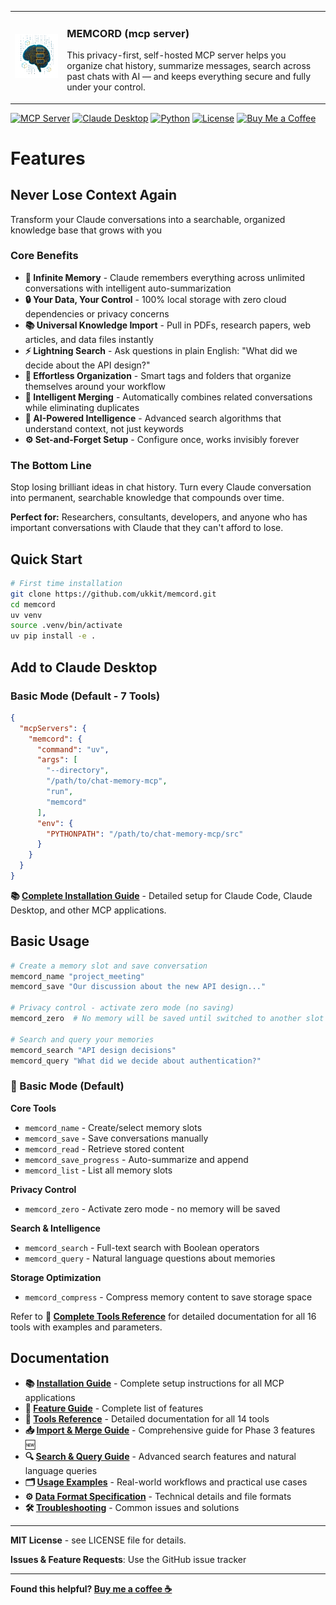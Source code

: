 <table>
  <tr>
    <td>
      <img src="assets/image/memcord_1024.png" width="256">
    </td>
    <td>
      <h3>MEMCORD (mcp server)</h3>
      <p>
        This privacy-first, self-hosted MCP server helps you organize chat history, summarize messages, search across past chats with AI — and keeps everything secure and fully under your control.
      </p>
    </td>
  </tr>
</table>

[![MCP Server](https://img.shields.io/badge/MCP-Server-blue)](https://github.com/modelcontextprotocol)
  [![Claude Desktop](https://img.shields.io/badge/Claude-Desktop-orange)](https://claude.ai/desktop)
  [![Python](https://img.shields.io/badge/Python-3.10+-green)](https://python.org)
  [![License](https://img.shields.io/badge/License-MIT-yellow)](LICENSE)
  [![Buy Me a Coffee](https://img.shields.io/badge/Buy%20Me%20A%20Coffee-%E2%98%95-yellow)](https://buymeacoffee.com/ukkit)

# Features

## Never Lose Context Again
Transform your Claude conversations into a searchable, organized knowledge base that grows with you

### **Core Benefits**

* **🧠 Infinite Memory** - Claude remembers everything across unlimited conversations with intelligent auto-summarization
* **🔒 Your Data, Your Control** - 100% local storage with zero cloud dependencies or privacy concerns
* **📚 Universal Knowledge Import** - Pull in PDFs, research papers, web articles, and data files instantly
* **⚡ Lightning Search** - Ask questions in plain English: "What did we decide about the API design?"
* **🎯 Effortless Organization** - Smart tags and folders that organize themselves around your workflow
* **🔗 Intelligent Merging** - Automatically combines related conversations while eliminating duplicates
* **🤖 AI-Powered Intelligence** - Advanced search algorithms that understand context, not just keywords
* **⚙️ Set-and-Forget Setup** - Configure once, works invisibly forever

### **The Bottom Line**

Stop losing brilliant ideas in chat history. Turn every Claude conversation into permanent, searchable knowledge that compounds over time.

**Perfect for:** Researchers, consultants, developers, and anyone who has important conversations with Claude that they can't afford to lose.

## Quick Start

```bash
# First time installation
git clone https://github.com/ukkit/memcord.git
cd memcord
uv venv
source .venv/bin/activate
uv pip install -e .
```

## Add to Claude Desktop

### Basic Mode (Default - 7 Tools)

```json
{
  "mcpServers": {
    "memcord": {
      "command": "uv",
      "args": [
        "--directory",
        "/path/to/chat-memory-mcp",
        "run",
        "memcord"
      ],
      "env": {
        "PYTHONPATH": "/path/to/chat-memory-mcp/src"
      }
    }
  }
}
```

**📚 [Complete Installation Guide](docs/installation.md)** - Detailed setup for Claude Code, Claude Desktop, and other MCP applications.

## Basic Usage

```bash
# Create a memory slot and save conversation
memcord_name "project_meeting"
memcord_save "Our discussion about the new API design..."

# Privacy control - activate zero mode (no saving)
memcord_zero  # No memory will be saved until switched to another slot

# Search and query your memories
memcord_search "API design decisions"
memcord_query "What did we decide about authentication?"

```

### 🔧 Basic Mode (Default)

**Core Tools**

- `memcord_name` - Create/select memory slots
- `memcord_save` - Save conversations manually
- `memcord_read` - Retrieve stored content
- `memcord_save_progress` - Auto-summarize and append
- `memcord_list` - List all memory slots

**Privacy Control**

- `memcord_zero` - Activate zero mode - no memory will be saved

**Search & Intelligence**

- `memcord_search` - Full-text search with Boolean operators
- `memcord_query` - Natural language questions about memories

**Storage Optimization**

- `memcord_compress` - Compress memory content to save storage space

Refer to **📖 [Complete Tools Reference](docs/tools-reference.md)** for detailed documentation for all 16 tools with examples and parameters.

## Documentation

- **📚 [Installation Guide](docs/installation.md)** - Complete setup instructions for all MCP applications
- **📃 [Feature Guide](docs/features-guide.md)** - Complete list of features
- **📖 [Tools Reference](docs/tools-reference.md)** - Detailed documentation for all 14 tools
- **📥 [Import & Merge Guide](docs/import-and-merge.md)** - Comprehensive guide for Phase 3 features 🆕
- **🔍 [Search & Query Guide](docs/search-and-query.md)** - Advanced search features and natural language queries
- **🗂️ [Usage Examples](docs/examples.md)** - Real-world workflows and practical use cases
- **⚙️ [Data Format Specification](docs/data-format.md)** - Technical details and file formats
- **🛠️ [Troubleshooting](docs/troubleshooting.md)** - Common issues and solutions

___

**MIT License** - see LICENSE file for details.

**Issues & Feature Requests**: Use the GitHub issue tracker

___

**Found this helpful? [Buy me a coffee ☕](https://buymeacoffee.com/ukkit)**
